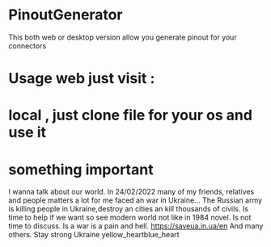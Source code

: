 # PinoutGenerator
This both web or desktop version allow you generate pinout for your connectors

# Usage web just visit : 


# local , just clone file for your os and use it

# something important
I wanna talk about our world. In 24/02/2022 many of my friends, relatives and people matters a lot for me faced an war in Ukraine... The Russian army is killing people in Ukraine,destroy an cities an kill thousands of civils. Is time to help if we want so see modern world not like in 1984 novel. Is not time to discuss. Is a war is a pain and hell. https://saveua.in.ua/en And many others. Stay strong Ukraine yellow_heartblue_heart

